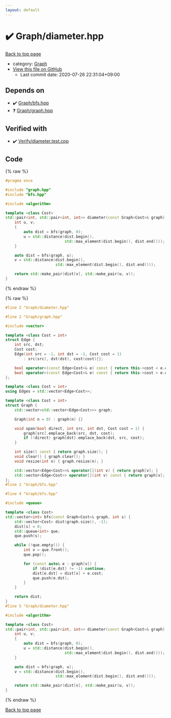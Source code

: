 ```yaml
---
layout: default
---
```


<!-- mathjax config similar to math.stackexchange -->
<script type="text/javascript" async
  src="https://cdnjs.cloudflare.com/ajax/libs/mathjax/2.7.5/MathJax.js?config=TeX-MML-AM_CHTML">
</script>
<script type="text/x-mathjax-config">
  MathJax.Hub.Config({
    TeX: { equationNumbers: { autoNumber: "AMS" }},
    tex2jax: {
      inlineMath: [ ['$','$'] ],
      processEscapes: true
    },
    "HTML-CSS": { matchFontHeight: false },
    displayAlign: "left",
    displayIndent: "2em"
  });
</script>

<script type="text/javascript" src="https://cdnjs.cloudflare.com/ajax/libs/jquery/3.4.1/jquery.min.js"></script>
<script src="https://cdn.jsdelivr.net/npm/jquery-balloon-js@1.1.2/jquery.balloon.min.js" integrity="sha256-ZEYs9VrgAeNuPvs15E39OsyOJaIkXEEt10fzxJ20+2I=" crossorigin="anonymous"></script>
<script type="text/javascript" src="../../assets/js/copy-button.js"></script>
<link rel="stylesheet" href="../../assets/css/copy-button.css" />


# :heavy_check_mark: Graph/diameter.hpp

<a href="../../index.html">Back to top page</a>

* category: <a href="../../index.html#4cdbd2bafa8193091ba09509cedf94fd">Graph</a>
* <a href="{{ site.github.repository_url }}/blob/master/Graph/diameter.hpp">View this file on GitHub</a>
    - Last commit date: 2020-07-26 22:31:04+09:00




## Depends on

* :heavy_check_mark: <a href="bfs.hpp.html">Graph/bfs.hpp</a>
* :question: <a href="graph.hpp.html">Graph/graph.hpp</a>


## Verified with

* :heavy_check_mark: <a href="../../verify/Verify/diameter.test.cpp.html">Verify/diameter.test.cpp</a>


## Code

<a id="unbundled"></a>
{% raw %}
```cpp
#pragma once

#include "graph.hpp"
#include "bfs.hpp"

#include <algorithm>

template <class Cost>
std::pair<int, std::pair<int, int>> diameter(const Graph<Cost>& graph) {
    int u, v;
    {
        auto dist = bfs(graph, 0);
        u = std::distance(dist.begin(),
                          std::max_element(dist.begin(), dist.end()));
    }

    auto dist = bfs(graph, u);
    v = std::distance(dist.begin(),
                      std::max_element(dist.begin(), dist.end()));

    return std::make_pair(dist[v], std::make_pair(u, v));
}

```
{% endraw %}

<a id="bundled"></a>
{% raw %}
```cpp
#line 2 "Graph/diameter.hpp"

#line 2 "Graph/graph.hpp"

#include <vector>

template <class Cost = int>
struct Edge {
    int src, dst;
    Cost cost;
    Edge(int src = -1, int dst = -1, Cost cost = 1)
        : src(src), dst(dst), cost(cost){};

    bool operator<(const Edge<Cost>& e) const { return this->cost < e.cost; }
    bool operator>(const Edge<Cost>& e) const { return this->cost > e.cost; }
};

template <class Cost = int>
using Edges = std::vector<Edge<Cost>>;

template <class Cost = int>
struct Graph {
    std::vector<std::vector<Edge<Cost>>> graph;

    Graph(int n = 0) : graph(n) {}

    void span(bool direct, int src, int dst, Cost cost = 1) {
        graph[src].emplace_back(src, dst, cost);
        if (!direct) graph[dst].emplace_back(dst, src, cost);
    }

    int size() const { return graph.size(); }
    void clear() { graph.clear(); }
    void resize(int n) { graph.resize(n); }

    std::vector<Edge<Cost>>& operator[](int v) { return graph[v]; }
    std::vector<Edge<Cost>> operator[](int v) const { return graph[v]; }
};
#line 2 "Graph/bfs.hpp"

#line 4 "Graph/bfs.hpp"

#include <queue>

template <class Cost>
std::vector<int> bfs(const Graph<Cost>& graph, int s) {
    std::vector<Cost> dist(graph.size(), -1);
    dist[s] = 0;
    std::queue<int> que;
    que.push(s);

    while (!que.empty()) {
        int v = que.front();
        que.pop();

        for (const auto& e : graph[v]) {
            if (dist[e.dst] != -1) continue;
            dist[e.dst] = dist[v] + e.cost;
            que.push(e.dst);
        }
    }

    return dist;
}
#line 5 "Graph/diameter.hpp"

#include <algorithm>

template <class Cost>
std::pair<int, std::pair<int, int>> diameter(const Graph<Cost>& graph) {
    int u, v;
    {
        auto dist = bfs(graph, 0);
        u = std::distance(dist.begin(),
                          std::max_element(dist.begin(), dist.end()));
    }

    auto dist = bfs(graph, u);
    v = std::distance(dist.begin(),
                      std::max_element(dist.begin(), dist.end()));

    return std::make_pair(dist[v], std::make_pair(u, v));
}

```
{% endraw %}

<a href="../../index.html">Back to top page</a>


